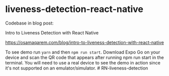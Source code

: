 # liveness-detection-react-native

Codebase in blog post:

Intro to Liveness Detection with React Native

https://osamaqarem.com/blog/intro-to-liveness-detection-with-react-native

To see demo run `yarn` and then `npm run start`. Download Expo Go on your device and scan the QR code that appears after running npm run start in the terminal. You will need to use a real device to see the demo in action since it's not supported on an emulator/simulator.
#   R N - l i v e n e s s - d e t e c t i o n  
 